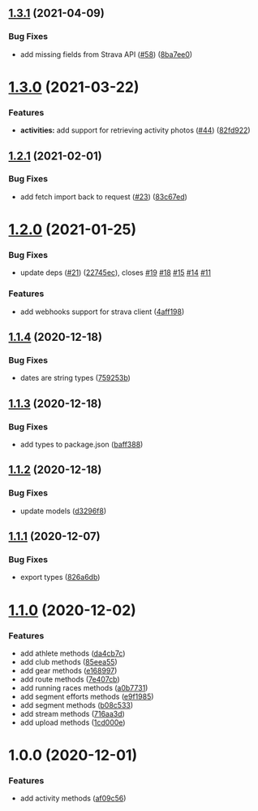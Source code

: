 ## [1.3.1](https://github.com/rfoel/strava/compare/v1.3.0...v1.3.1) (2021-04-09)


### Bug Fixes

* add missing fields from Strava API ([#58](https://github.com/rfoel/strava/issues/58)) ([8ba7ee0](https://github.com/rfoel/strava/commit/8ba7ee04c5a9681e581909618c8e161277bbf121))

# [1.3.0](https://github.com/rfoel/strava/compare/v1.2.1...v1.3.0) (2021-03-22)


### Features

* **activities:** add support for retrieving activity photos ([#44](https://github.com/rfoel/strava/issues/44)) ([82fd922](https://github.com/rfoel/strava/commit/82fd922c5ab1eb00c52fc3b936522ff4c27b10c9))

## [1.2.1](https://github.com/rfoel/strava/compare/v1.2.0...v1.2.1) (2021-02-01)


### Bug Fixes

* add fetch import back to request ([#23](https://github.com/rfoel/strava/issues/23)) ([83c67ed](https://github.com/rfoel/strava/commit/83c67ed3dd1cf49630de796bacbe15869d36a549))

# [1.2.0](https://github.com/rfoel/strava/compare/v1.1.4...v1.2.0) (2021-01-25)


### Bug Fixes

* update deps ([#21](https://github.com/rfoel/strava/issues/21)) ([22745ec](https://github.com/rfoel/strava/commit/22745ec6de296024defc6fccbabdf684ebe17963)), closes [#19](https://github.com/rfoel/strava/issues/19) [#18](https://github.com/rfoel/strava/issues/18) [#15](https://github.com/rfoel/strava/issues/15) [#14](https://github.com/rfoel/strava/issues/14) [#11](https://github.com/rfoel/strava/issues/11)


### Features

*  add webhooks support for strava client ([4aff198](https://github.com/rfoel/strava/commit/4aff19838370db891245fcea6f138c7e414b38fd))

## [1.1.4](https://github.com/rfoel/strava/compare/v1.1.3...v1.1.4) (2020-12-18)


### Bug Fixes

* dates are string types ([759253b](https://github.com/rfoel/strava/commit/759253b416a299f6ef63d7a2358cc4c73ef31585))

## [1.1.3](https://github.com/rfoel/strava/compare/v1.1.2...v1.1.3) (2020-12-18)


### Bug Fixes

* add types to package.json ([baff388](https://github.com/rfoel/strava/commit/baff3886127b80a544f791bbcd262528f19b9163))

## [1.1.2](https://github.com/rfoel/strava/compare/v1.1.1...v1.1.2) (2020-12-18)


### Bug Fixes

* update models ([d3296f8](https://github.com/rfoel/strava/commit/d3296f815c201d1acd21e7948491cf10a41274b0))

## [1.1.1](https://github.com/rfoel/strava/compare/v1.1.0...v1.1.1) (2020-12-07)


### Bug Fixes

* export types ([826a6db](https://github.com/rfoel/strava/commit/826a6db0fcc82151538e389b2c2e2fa2e05af77d))

# [1.1.0](https://github.com/rfoel/strava/compare/v1.0.0...v1.1.0) (2020-12-02)


### Features

* add athlete methods ([da4cb7c](https://github.com/rfoel/strava/commit/da4cb7cb36551b6578c2bd05164e13eb2695d6c0))
* add club methods ([85eea55](https://github.com/rfoel/strava/commit/85eea55559c67ee514092170ae54e70454224e4c))
* add gear methods ([e168997](https://github.com/rfoel/strava/commit/e16899734a9f120f14ca673117d89639ce90104a))
* add route methods ([7e407cb](https://github.com/rfoel/strava/commit/7e407cb1f2173920c5609f74e2827890cfa72e45))
* add running races methods ([a0b7731](https://github.com/rfoel/strava/commit/a0b7731165ba6ba341f7470d6ccfeb1e3dd44faf))
* add segment efforts methods ([e9f1985](https://github.com/rfoel/strava/commit/e9f1985c480df472cc8d068ee880da4604371c68))
* add segment methods ([b08c533](https://github.com/rfoel/strava/commit/b08c53397b2fe4de2465e34ff8a398e4effc8cfd))
* add stream methods ([716aa3d](https://github.com/rfoel/strava/commit/716aa3d4e94b4e6ea05b5f04e4e583d893d37973))
* add upload methods ([1cd000e](https://github.com/rfoel/strava/commit/1cd000e02891dd18862bad27ca35a72ae4e53223))

# 1.0.0 (2020-12-01)


### Features

* add activity methods ([af09c56](https://github.com/rfoel/strava/commit/af09c5654bea052614437662cc3e3216aa87033e))

